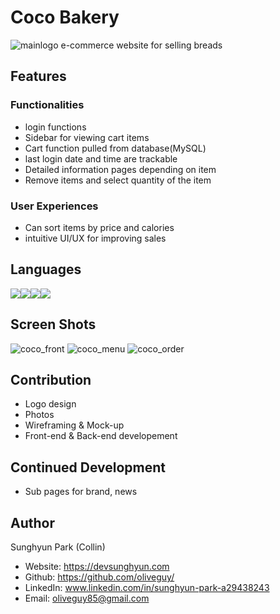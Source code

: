 # Coco Bakery
![mainlogo](https://user-images.githubusercontent.com/103153516/214003241-865112b8-2bbf-4b1e-84f3-253aa29f237f.png)
e-commerce website for selling breads

## Features

### Functionalities
- login functions
- Sidebar for viewing cart items
- Cart function pulled from database(MySQL)
- last login date and time are trackable
- Detailed information pages depending on item
- Remove items and select quantity of the item

### User Experiences
- Can sort items by price and calories
- intuitive UI/UX for improving sales


## Languages
<div style="display:flex;">
<img src="https://img.shields.io/badge/Css-green?style=for-the-badge&logo=Css&logoColor=CC6699"/>
<img src="https://img.shields.io/badge/Javascript-yellow?style=for-the-badge&logo=Javascript&logoColor=000"/>
<img src="https://img.shields.io/badge/PHP-white?style=for-the-badge&logo=PHP&logoColor=green"/>
<img src="https://img.shields.io/badge/MySQL-blue?style=for-the-badge&logo=MySQL&logoColor=white"/>
</div>

## Screen Shots
![coco_front](https://user-images.githubusercontent.com/103153516/214006209-51695e40-cb4f-436d-ad39-51016d8adbce.jpg)
![coco_menu](https://user-images.githubusercontent.com/103153516/214008856-ac6a3820-3367-4b0c-961b-cf8c0781317b.jpg)
![coco_order](https://user-images.githubusercontent.com/103153516/214008566-86b1b34d-2596-429f-b2a7-f4fa01c0fb94.jpg)

## Contribution
- Logo design
- Photos
- Wireframing & Mock-up
- Front-end & Back-end developement

## Continued Development
- Sub pages for brand, news

## Author
Sunghyun Park (Collin)
- Website: https://devsunghyun.com
- Github: https://github.com/oliveguy/
- LinkedIn: www.linkedin.com/in/sunghyun-park-a29438243
- Email: oliveguy85@gmail.com
